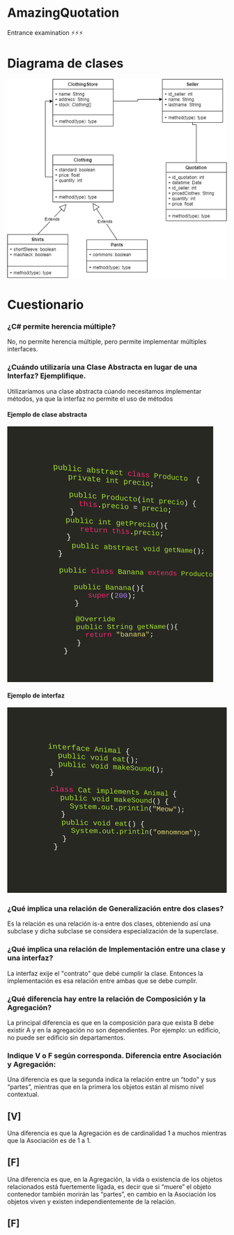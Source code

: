 # AmazingQuotation
Entrance examination ⚡️⚡️⚡️

# Diagrama de clases
![Image of class abstract](https://github.com/zarandonlautaro/AmazingQuotation/blob/master/images/DiagramClass_UML.png)

# Cuestionario
### ¿C# permite herencia múltiple?
No, no permite herencia múltiple, pero permite implementar múltiples interfaces.

### ¿Cuándo utilizaría una Clase Abstracta en lugar de una Interfaz? Ejemplifique.
Utilizaríamos una clase abstracta cúando necesitamos implementar métodos, ya que la interfaz no permite el uso de métodos


#### Ejemplo de clase abstracta
![Image of class abstract](https://github.com/zarandonlautaro/AmazingQuotation/blob/master/images/abstract.png)
#### Ejemplo de interfaz
![Image of class abstract](https://github.com/zarandonlautaro/AmazingQuotation/blob/master/images/interfaz.png)

### ¿Qué implica una relación de Generalización entre dos clases?
Es la relación es una relación is-a entre dos clases, obteniendo así una subclase y dicha subclase se considera especialización de la superclase.

### ¿Qué implica una relación de Implementación entre una clase y una interfaz?
La interfaz exije el "contrato" que debé cumplir la clase. Entonces la implementación es esa relación entre ambas que se debe cumplir.

### ¿Qué diferencia hay entre la relación de Composición y la Agregación?
La principal diferencia es que en la composición para que exista B debe existir A y en la agregación no son dependientes.
Por ejemplo: un edificio, no puede ser edificio sin departamentos. 

### Indique V o F según corresponda. Diferencia entre Asociación y Agregación:

Una diferencia es que la segunda indica la relación entre un “todo” y sus “partes”, mientras que en la primera los objetos están al mismo nivel contextual.
## [V]
Una diferencia es que la Agregación es de cardinalidad 1 a muchos mientras que la Asociación es de 1 a 1. 
## [F]
Una diferencia es que, en la Agregación, la vida o existencia de los objetos relacionados está fuertemente ligada, es decir que si “muere” el objeto contenedor también morirán las “partes”, en cambio en la Asociación los objetos viven y existen independientemente de la relación. 
## [F]

